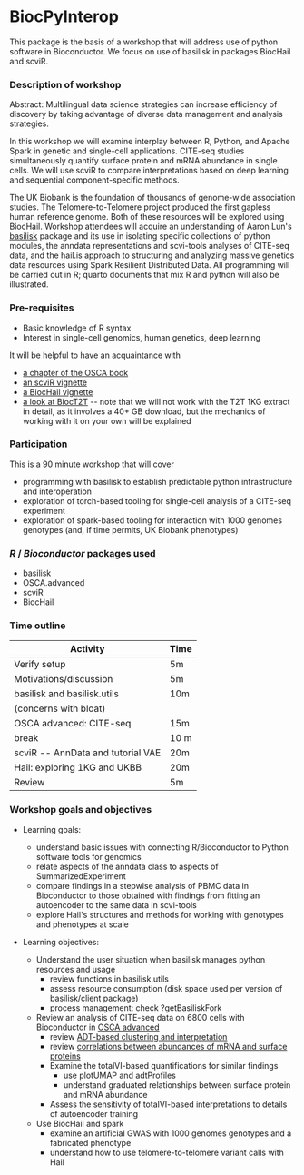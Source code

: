 # BiocPyInterop

This package is the basis of a workshop that will address use of python
software in Bioconductor.  We focus on use of basilisk in packages BiocHail and scviR.

### Description of workshop

Abstract: Multilingual data science strategies can increase efficiency of discovery by taking advantage of diverse data management and analysis strategies.  

In this workshop we will examine interplay between R, Python, and Apache Spark in genetic and single-cell applications.  CITE-seq studies simultaneously quantify surface protein and mRNA abundance in single cells.  We will use scviR to compare interpretations based on deep learning and sequential component-specific methods.  

The UK Biobank is the foundation of thousands of genome-wide association studies.  The Telomere-to-Telomere project produced the first gapless human reference genome.  Both of these resources will be explored using BiocHail.  Workshop attendees will acquire an understanding of Aaron Lun's [basilisk](https://bioconductor.org/packages/basilisk) package and its use in isolating specific collections of python modules, the anndata representations and scvi-tools analyses of CITE-seq data, and the hail.is approach to structuring and analyzing massive genetics data resources using Spark Resilient Distributed Data.  All programming will be carried out in R; quarto documents that mix R and python will also be illustrated.

### Pre-requisites

* Basic knowledge of R syntax
* Interest in single-cell genomics, human genetics, deep learning

It will be helpful to have an acquaintance with 

* [a chapter of the OSCA book](http://bioconductor.org/books/3.17/OSCA.advanced/integrating-with-protein-abundance.html)
* [an scviR vignette](https://bioconductor.org/packages/release/bioc/vignettes/scviR/inst/doc/citeseq_tut.html)
* [a BiocHail vignette](https://bioconductor.org/packages/release/bioc/vignettes/BiocHail/inst/doc/gwas_tut.html)
* [a look at BiocT2T](https://vjcitn.github.io/BiocT2T/) -- note that we will not work with the T2T 1KG extract in detail, as it involves a 40+ GB download, but the mechanics of working with it on your own will be explained

### Participation

This is a 90 minute workshop that will cover

- programming with basilisk to establish predictable python infrastructure and interoperation
- exploration of torch-based tooling for single-cell analysis of a CITE-seq experiment
- exploration of spark-based tooling for interaction with 1000 genomes genotypes (and, if time permits, UK Biobank phenotypes)

### _R_ / _Bioconductor_ packages used

- basilisk
- OSCA.advanced
- scviR
- BiocHail

### Time outline

| Activity               | Time |
|------------------------|------|
|Verify setup            | 5m  |
|Motivations/discussion  | 5m  |
|basilisk and basilisk.utils | 10m |
|  (concerns with bloat)  |  |
|OSCA advanced: CITE-seq | 15m  |
|break			| 10 m |
|scviR -- AnnData and tutorial VAE | 20m |
|Hail: exploring 1KG and UKBB | 20m |
|Review | 5m |

### Workshop goals and objectives

- Learning goals:
    - understand basic issues with connecting R/Bioconductor to Python software tools for genomics
    - relate aspects of the anndata class to aspects of SummarizedExperiment
    - compare findings in a stepwise analysis of PBMC data in Bioconductor to those obtained
with findings from fitting an autoencoder to the same data in scvi-tools
    - explore Hail's structures and methods for working with genotypes and phenotypes at scale



- Learning objectives:
    - Understand the user situation when basilisk manages python resources and usage
        - review functions in basilisk.utils
        - assess resource consumption (disk space used per version of basilisk/client package)
        - process management: check ?getBasiliskFork
    - Review an analysis of CITE-seq data on 6800 cells with Bioconductor in [OSCA advanced](http://bioconductor.org/books/3.17/OSCA.advanced/integrating-with-protein-abundance.html)
        - review [ADT-based clustering and interpretation](http://bioconductor.org/books/3.17/OSCA.advanced/integrating-with-protein-abundance.html#clustering-and-interpretation)
        - review [correlations between abundances of mRNA and surface proteins](http://bioconductor.org/books/3.17/OSCA.advanced/integrating-with-protein-abundance.html#finding-correlations-between-features)
        - Examine the totalVI-based quantifications for similar findings
            - use plotUMAP and adtProfiles
            - understand graduated relationships between surface protein and mRNA abundance
        - Assess the sensitivity of totalVI-based interpretations to details of autoencoder training
    - Use BiocHail and spark
        - examine an artificial GWAS with 1000 genomes genotypes and a fabricated phenotype
        - understand how to use telomere-to-telomere variant calls with Hail


<!--
An example for a 45-minute workshop:

| Activity                     | Time |
|------------------------------|------|
| Packages                     | 15m  |
| Package Development          | 15m  |
| Contributing to Bioconductor | 5m   |
| Best Practices               | 10m  |

### Workshop goals and objectives

List "big picture" student-centered workshop goals and learning
objectives. Learning goals and objectives are related, but not the
same thing. These goals and objectives will help some people to decide
whether to attend the conference for training purposes, so please make
these as precise and accurate as possible.

*Learning goals* are high-level descriptions of what
participants will learn and be able to do after the workshop is
over. *Learning objectives*, on the other hand, describe in very
specific and measurable terms specific skills or knowledge
attained. The [Bloom's Taxonomy](#bloom) may be a useful framework
for defining and describing your goals and objectives, although there
are others.

### Learning goals

Some examples:

* describe how to...
* identify methods for...
* understand the difference between...

### Learning objectives

* analyze xyz data to produce...
* create xyz plots
* evaluate xyz data for artifacts

## Workshop

Divide the workshop into sections (`## A Section`). Include
fully-evaluated _R_ code chunks. Develop exercises and solutions, and
anticipate that your audience will walk through the code with you, or
work on the code idependently -- do not be too ambitious in the
material that you present.

-->



